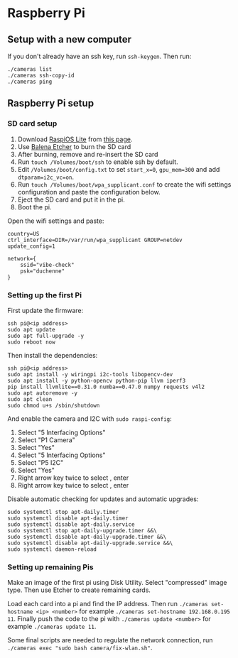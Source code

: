 # Raspberry Pi

## Setup with a new computer

If you don't already have an ssh key, run `ssh-keygen`. Then run:

``` 
./cameras list
./cameras ssh-copy-id
./cameras ping
```

## Raspberry Pi setup

### SD card setup

1. Download [RaspiOS Lite](https://downloads.raspberrypi.org/raspios_lite_armhf_latest) from [this page](https://www.raspberrypi.org/downloads/raspberry-pi-os/).
2. Use [Balena Etcher](balena.io/etcher/) to burn the SD card
3. After burning, remove and re-insert the SD card
4. Run `touch /Volumes/boot/ssh` to enable ssh by default.
5. Edit `/Volumes/boot/config.txt` to set `start_x=0`, `gpu_mem=300` and add `dtparam=i2c_vc=on`.
6. Run `touch /Volumes/boot/wpa_supplicant.conf` to create the wifi settings configuration and paste the configuration below.
7. Eject the SD card and put it in the pi.
8. Boot the pi.

Open the wifi settings and paste:

```
country=US
ctrl_interface=DIR=/var/run/wpa_supplicant GROUP=netdev
update_config=1

network={
    ssid="vibe-check"
    psk="duchenne"
}
```

### Setting up the first Pi

First update the firmware:

```
ssh pi@<ip address>
sudo apt update
sudo apt full-upgrade -y
sudo reboot now
```

Then install the dependencies:

```
ssh pi@<ip address>
sudo apt install -y wiringpi i2c-tools libopencv-dev
sudo apt install -y python-opencv python-pip llvm iperf3
pip install llvmlite==0.31.0 numba==0.47.0 numpy requests v4l2
sudo apt autoremove -y
sudo apt clean
sudo chmod u+s /sbin/shutdown
```

And enable the camera and I2C with `sudo raspi-config`:

1. Select "5 Interfacing Options"
2. Select "P1 Camera"
3. Select "Yes"
4. Select "5 Interfacing Options"
5. Select "P5 I2C"
6. Select "Yes"
7. Right arrow key twice to select <Back>, enter
8. Right arrow key twice to select <Finish>, enter

Disable automatic checking for updates and automatic upgrades:

```
sudo systemctl stop apt-daily.timer
sudo systemctl disable apt-daily.timer
sudo systemctl disable apt-daily.service
sudo systemctl stop apt-daily-upgrade.timer &&\
sudo systemctl disable apt-daily-upgrade.timer &&\
sudo systemctl disable apt-daily-upgrade.service &&\
sudo systemctl daemon-reload
```

### Setting up remaining Pis

Make an image of the first pi using Disk Utility. Select "compressed" image type. Then use Etcher to create remaining cards.

Load each card into a pi and find the IP address. Then run `./cameras set-hostname <ip> <number>` for example `./cameras set-hostname 192.168.0.195 11`. Finally push the code to the pi with `./cameras update <number>` for example `./cameras update 11`.

Some final scripts are needed to regulate the network connection, run `./cameras exec "sudo bash camera/fix-wlan.sh"`.